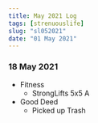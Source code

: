```yaml
---
title: May 2021 Log
tags: [strenuouslife]
slug: "sl052021"
date: "01 May 2021"
---
```


### 18 May 2021

* Fitness
  * StrongLifts 5x5 A
* Good Deed
  * Picked up Trash